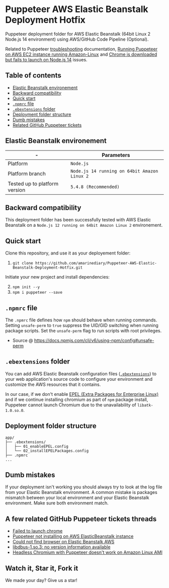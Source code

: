 # Puppeteer AWS Elastic Beanstalk Deployment Hotfix
Puppeteer deployment folder for AWS Elastic Beanstalk (64bit Linux 2 Node.js 14 environment) using AWS/GitHub Code Pipeline (Optional).

Related to Puppeteer [troubleshooting](https://github.com/puppeteer/puppeteer/blob/main/docs/troubleshooting.md) documentation, [Running Puppeteer on AWS EC2 instance running Amazon-Linux](https://github.com/puppeteer/puppeteer/blob/main/docs/troubleshooting.md#running-puppeteer-on-aws-ec2-instance-running-amazon-linux) and [Chrome is downloaded but fails to launch on Node.js 14](https://github.com/puppeteer/puppeteer/blob/main/docs/troubleshooting.md#chrome-is-downloaded-but-fails-to-launch-on-nodejs-14) issues.

## Table of contents
- [Elastic Beanstalk environement](https://github.com/amarinediary/Puppeteer-AWS-Elastic-Beanstalk-Deployment-Hotfix#elastic-beanstalk-environement)
- [Backward compatibility](https://github.com/amarinediary/Puppeteer-AWS-Elastic-Beanstalk-Deployment-Hotfix#backward-compatibility)
- [Quick start](https://github.com/amarinediary/Puppeteer-AWS-Elastic-Beanstalk-Deployment-Hotfix#quick-start)
- [`.npmrc` file](https://github.com/amarinediary/Puppeteer-AWS-Elastic-Beanstalk-Deployment-Hotfix#npmrc-file)
- [`.ebextensions` folder](https://github.com/amarinediary/Puppeteer-AWS-Elastic-Beanstalk-Deployment-Hotfix#ebextensions-folder)
- [Deployment folder structure](https://github.com/amarinediary/Puppeteer-AWS-Elastic-Beanstalk-Deployment-Hotfix#deployment-folder-structure)
- [Dumb mistakes](https://github.com/amarinediary/Puppeteer-AWS-Elastic-Beanstalk-Deployment-Hotfix#dumb-mistakes)
- [Related GitHub Puppeteer tickets](https://github.com/amarinediary/Puppeteer-AWS-Elastic-Beanstalk-Deployment-Hotfix#related-github-puppeteer-tickets)

## Elastic Beanstalk environement
|-|Parameters|
|-|-|
|Platform|`Node.js`|
|Platform branch|`Node.js 14 running on 64bit Amazon Linux 2`|
|Tested up to platform version|`5.4.8 (Recommended)`|

## Backward compatibility
This deployment folder has been successfully tested with AWS Elastic Beanstalk on a `Node.js 12 running on 64bit Amazon Linux 2` environement.

## Quick start
Clone this repository, and use it as your deployement folder:

1. `git clone https://github.com/amarinediary/Puppeteer-AWS-Elastic-Beanstalk-Deployment-Hotfix.git`

Initiate your new project and install dependencies:

2. `npm init --y`
3. `npm i puppeteer --save`

## `.npmrc` file
The `.npmrc` file defines how `npm` should behave when running commands. Setting `unsafe-perm` to `true` suppress the UID/GID switching when running package scripts. Set the `unsafe-perm` flag to run scripts with root privileges.
- Source @ https://docs.npmjs.com/cli/v6/using-npm/config#unsafe-perm

## `.ebextensions` folder
You can add AWS Elastic Beanstalk configuration files ([`.ebextensions`](https://docs.aws.amazon.com/elasticbeanstalk/latest/dg/ebextensions.html)) to your web application's source code to configure your environment and customize the AWS resources that it contains.

In our case, if we don't enable [EPEL (Extra Packages for Enterprise Linux)](https://fedoraproject.org/wiki/EPEL#What_is_Extra_Packages_for_Enterprise_Linux_.28or_EPEL.29.3F) and if we continue installing chromium as part of `npm` package install, Puppeteer cannot launch Chromium due to the unavailability of `libatk-1.0.so.0`.

## Deployment folder structure
```
app/
├── .ebextensions/
│   ├── 01_enableEPEL.config
│   └── 02_installEPELPackages.config
├── .npmrc
...
```

## Dumb mistakes
If your deployment isn't working you should always try to look at the log file from your Elastic Beanstalk environment.
A common mistake is packages mismatch between your local environment and your Elastic Beanstalk environment. Make sure both environment match.

## A few related GitHub Puppeteer tickets threads
- [Failed to launch chrome](https://github.com/puppeteer/puppeteer/issues/807)
- [Puppeteer not installing on AWS ElasticBeanstalk instance](https://github.com/puppeteer/puppeteer/issues/685)
- [Could not find browser on Elastic Beanstalk AWS](https://github.com/puppeteer/puppeteer/issues/6920)
- [libdbus-1.so.3: no version information available](https://github.com/puppeteer/puppeteer/issues/5379)
- [Headless Chromium with Puppeteer doesn't work on Amazon Linux AMI](https://github.com/puppeteer/puppeteer/issues/765)

## Watch it, Star it, Fork it

We made your day? Give us a star!
